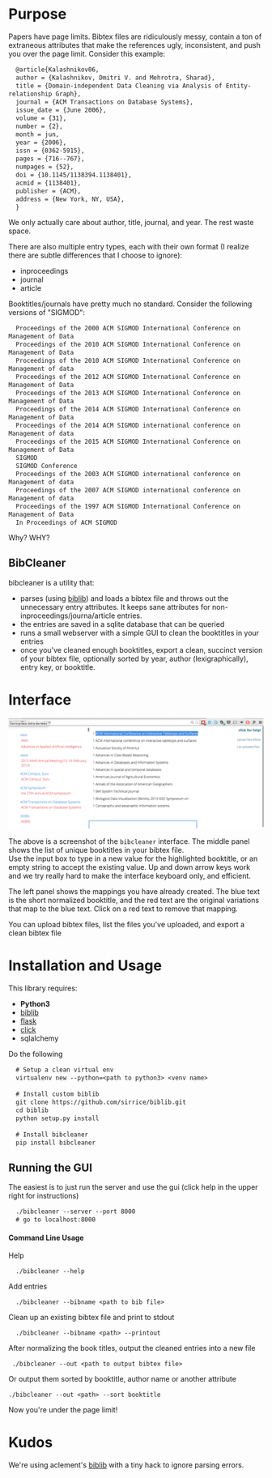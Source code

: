 # Purpose

Papers have page limits.
Bibtex files are ridiculously messy, contain a ton of extraneous attributes that make the references ugly, inconsistent, and push you over the page limit.    Consider this example:

      @article{Kalashnikov06,
      author = {Kalashnikov, Dmitri V. and Mehrotra, Sharad},
      title = {Domain-independent Data Cleaning via Analysis of Entity-relationship Graph},
      journal = {ACM Transactions on Database Systems},
      issue_date = {June 2006},
      volume = {31},
      number = {2},
      month = jun,
      year = {2006},
      issn = {0362-5915},
      pages = {716--767},
      numpages = {52},
      doi = {10.1145/1138394.1138401},
      acmid = {1138401},
      publisher = {ACM},
      address = {New York, NY, USA},
      }

We only actually care about author, title, journal, and year.  The rest waste space.

There are also multiple entry types, each with their own format (I realize there are subtle differences that I choose to ignore):

* inproceedings
* journal
* article

Booktitles/journals have pretty much no standard.  Consider the following versions of "SIGMOD":

      Proceedings of the 2000 ACM SIGMOD International Conference on Management of Data
      Proceedings of the 2010 ACM SIGMOD International Conference on Management of Data
      Proceedings of the 2010 ACM SIGMOD International Conference on Management of data
      Proceedings of the 2012 ACM SIGMOD International Conference on Management of Data
      Proceedings of the 2013 ACM SIGMOD International Conference on Management of Data
      Proceedings of the 2014 ACM SIGMOD International Conference on Management of Data
      Proceedings of the 2014 ACM SIGMOD international conference on Management of data
      Proceedings of the 2015 ACM SIGMOD International Conference on Management of Data
      SIGMOD
      SIGMOD Conference
      Proceedings of the 2003 ACM SIGMOD international conference on Management of data
      Proceedings of the 2007 ACM SIGMOD international conference on Management of data
      Proceedings of the 1997 ACM SIGMOD International Conference on Management of Data
      In Proceedings of ACM SIGMOD

Why? WHY? 

## BibCleaner

bibcleaner is a utility  that:

* parses (using [biblib](https://github.com/aclements/biblib)) and loads a bibtex file and throws out
  the unnecessary entry attributes.  It keeps sane attributes for non-inproceedings/journa/article
  entries.
* the entries are saved in a sqlite database that can be queried
* runs a small webserver with a simple GUI to clean the booktitles in your entries
* once you've cleaned enough booktitles, export a clean, succinct version of your bibtex file,
  optionally sorted by year, author (lexigraphically), entry key, or booktitle.


# Interface

![Screenshot](https://raw.githubusercontent.com/sirrice/bibcleaner/master/screenshot.png)

The above is a screenshot of the `bibcleaner` interface.  The middle panel shows the list of unique booktitles in your bibtex file.  
Use the input box to type in a new value for the highlighted booktitle, or an empty string to accept the existing value.
Up and down arrow keys work and we try really hard to make the interface keyboard only, and efficient.

The left panel shows the mappings you have already created.  The blue text is the short normalized booktitle, and the red text are the original variations that map to the blue text.
Click on a red text to remove that mapping.

You can upload bibtex files, list the files you've uploaded, and export a clean bibtex file

# Installation and Usage

This library requires:

* **Python3**
* [biblib](https://github.com/sirrice/biblib)
* [flask](http://flask.pocoo.org/)
* [click](click.pocoo.org)
* sqlalchemy

Do the following

      # Setup a clean virtual env
      virtualenv new --python=<path to python3> <venv name>

      # Install custom biblib
      git clone https://github.com/sirrice/biblib.git
      cd biblib
      python setup.py install

      # Install bibcleaner
      pip install bibcleaner

## Running the GUI

The easiest is to just run the server and use the gui (click help in the upper right for instructions)

      ./bibcleaner --server --port 8000
      # go to localhost:8000


#### Command Line Usage

Help

      ./bibcleaner --help


Add entries

      ./bibcleaner --bibname <path to bib file>

Clean up an existing bibtex file and print to stdout

      ./bibcleaner --bibname <path> --printout

After normalizing the book titles, output the cleaned entries into a new file

     ./bibcleaner --out <path to output bibtex file> 

Or output them sorted by booktitle, author name or another attribute

    ./bibcleaner --out <path> --sort booktitle

Now you're under the page limit!


# Kudos

We're using aclement's [biblib](https://github.com/aclements/biblib) with a tiny hack to ignore parsing errors.
